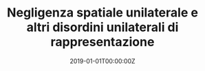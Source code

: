 ---
abstract: 
authors:
- Giuseppe Vallar
- admin
date: "2019-01-01T00:00:00Z"
doi: ""
featured: false
image:
  caption: 'Image credit: [**Unsplash**](https://unsplash.com/photos/jdD8gXaTZsc)'
  focal_point: ""
  preview_only: true
projects: []
publication: 'Manuale di Neuropsicologia (3rd Ed.), Zanichelli, 577-626'
publication_short: "Manuale di Neuropsicologia, 577-626"
publication_types:
- "6"
publishDate: "2019-01-01T00:00:00Z"
slides: 
summary:
tags: []
title: Negligenza spatiale unilaterale e altri disordini unilaterali di rappresentazione
url_code: ""
url_dataset: ""
url_pdf: ""
url_poster: ""
url_project: ""
url_slides: ""
url_source: ""
url_video: ""
---